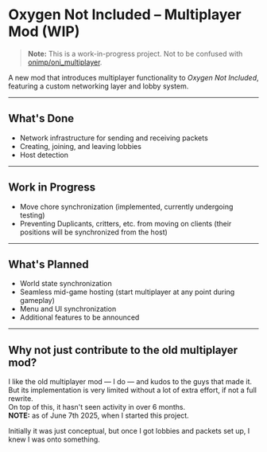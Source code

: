 # Oxygen Not Included – Multiplayer Mod (WIP)

> **Note:** This is a work-in-progress project. Not to be confused with [onimp/oni_multiplayer](https://github.com/onimp/oni_multiplayer).

A new mod that introduces multiplayer functionality to *Oxygen Not Included*, featuring a custom networking layer and lobby system.

---

## What's Done

- Network infrastructure for sending and receiving packets  
- Creating, joining, and leaving lobbies  
- Host detection  

---

## Work in Progress

- Move chore synchronization (implemented, currently undergoing testing)  
- Preventing Duplicants, critters, etc. from moving on clients (their positions will be synchronized from the host)  

---

## What's Planned

- World state synchronization  
- Seamless mid-game hosting (start multiplayer at any point during gameplay)  
- Menu and UI synchronization  
- Additional features to be announced  

---

## Why not just contribute to the old multiplayer mod?

I like the old multiplayer mod — I do — and kudos to the guys that made it. But its implementation is very limited without a lot of extra effort, if not a full rewrite.  
On top of this, it hasn't seen activity in over 6 months.  
**NOTE:** as of June 7th 2025, when I started this project.

Initially it was just conceptual, but once I got lobbies and packets set up, I knew I was onto something.
